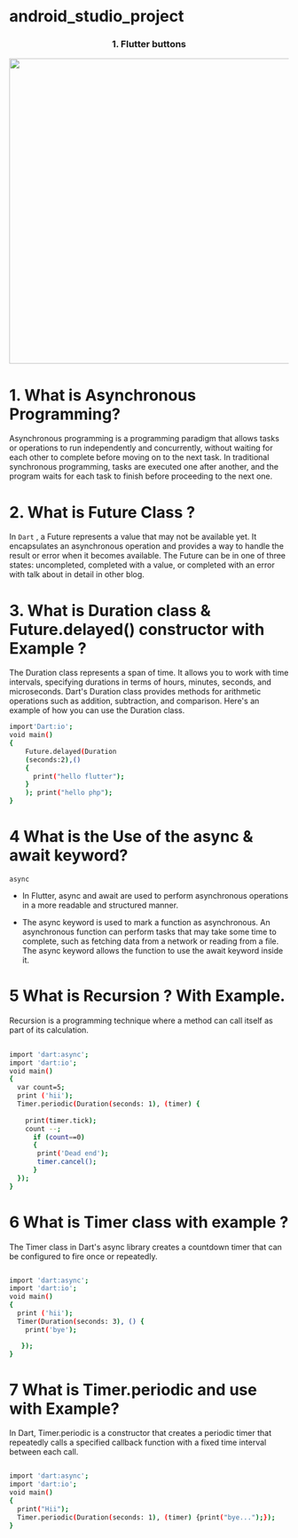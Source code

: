 # android_studio_project


<h3 align = "center"> 1. Flutter buttons </h3>
<p align = "center">
<img src= "https://github.com/Yash-978/time_daily_tasks/assets/147479013/5db3fa76-03a6-48e4-a0ec-25b9e380981b"height="550" >
</p>

# 1. What is  Asynchronous Programming?

Asynchronous programming is a programming paradigm that allows tasks or operations to run independently and concurrently, without waiting for each other to complete before moving on to the next task. In traditional synchronous programming, tasks are executed one after another, and the program waits for each task to finish before proceeding to the next one.


# 2. What is Future Class ?

In `Dart` , a Future represents a value that may not be available yet. It encapsulates an asynchronous operation and provides a way to handle the result or error when it becomes available. The Future can be in one of three states: uncompleted, completed with a value, or completed with an error with talk about in detail in other blog.

# 3. What is Duration class & Future.delayed() constructor with Example ?


The Duration class represents a span of time. It allows you to work with time intervals, specifying durations in terms of hours, minutes, seconds, and microseconds. Dart's Duration class provides methods for arithmetic operations such as addition, subtraction, and comparison. Here's an example of how you can use the Duration class.

```bash
import'Dart:io';
void main()
{
    Future.delayed(Duration
    (seconds:2),()
    { 
      print("hello flutter");
    }
    ); print("hello php");
}

```

# 4 What is the Use of the async & await keyword?

 `async`
 * In Flutter, async and await are used to perform asynchronous operations in a more readable and structured manner.

* The async keyword is used to mark a function as asynchronous. An asynchronous function can perform tasks that may take some time to complete, such as fetching data from a network or reading from a file. The async keyword allows the function to use the await keyword inside it.

# 5 What is Recursion ? With Example. 

Recursion is a programming technique where a method can call itself as part of its calculation. 

```bash
  
import 'dart:async';
import 'dart:io';
void main()
{
  var count=5;
  print ('hii');
  Timer.periodic(Duration(seconds: 1), (timer) { 
    
    print(timer.tick);
    count --;
      if (count==0)
      {
       print('Dead end');
       timer.cancel();
      }
  });
}
```

# 6 What is Timer class with example ?

The Timer class in Dart's async library creates a countdown timer that can be configured to fire once or repeatedly.

``` bash

import 'dart:async';
import 'dart:io';
void main()
{
  print ('hii');
  Timer(Duration(seconds: 3), () {
    print('bye');

   });
}
```
# 7 What is Timer.periodic and use with Example?

In Dart, Timer.periodic is a constructor that creates a periodic timer that repeatedly calls a specified callback function with a fixed time interval between each call.

``` bash

import 'dart:async';
import 'dart:io';
void main()
{
  print("Hii");
  Timer.periodic(Duration(seconds: 1), (timer) {print("bye...");});
}
```
